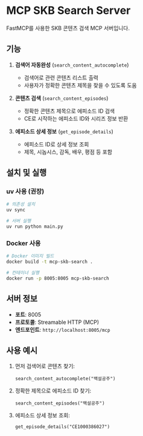 # MCP SKB Search Server

FastMCP를 사용한 SKB 콘텐츠 검색 MCP 서버입니다.

## 기능

1. **검색어 자동완성** (`search_content_autocomplete`)
   - 검색어로 관련 콘텐츠 리스트 출력
   - 사용자가 정확한 콘텐츠 제목을 찾을 수 있도록 도움

2. **콘텐츠 검색** (`search_content_episodes`)
   - 정확한 콘텐츠 제목으로 에피소드 ID 검색
   - CE로 시작하는 에피소드 ID와 시리즈 정보 반환

3. **에피소드 상세 정보** (`get_episode_details`)
   - 에피소드 ID로 상세 정보 조회
   - 제목, 시놉시스, 감독, 배우, 평점 등 포함

## 설치 및 실행

### uv 사용 (권장)

```bash
# 의존성 설치
uv sync

# 서버 실행
uv run python main.py
```

### Docker 사용

```bash
# Docker 이미지 빌드
docker build -t mcp-skb-search .

# 컨테이너 실행
docker run -p 8005:8005 mcp-skb-search
```

## 서버 정보

- **포트**: 8005
- **프로토콜**: Streamable HTTP (MCP)
- **엔드포인트**: `http://localhost:8005/mcp`

## 사용 예시

1. 먼저 검색어로 콘텐츠 찾기:
   ```
   search_content_autocomplete("백설공주")
   ```

2. 정확한 제목으로 에피소드 ID 찾기:
   ```
   search_content_episodes("백설공주")
   ```

3. 에피소드 상세 정보 조회:
   ```
   get_episode_details("CE1000386027")
   ```